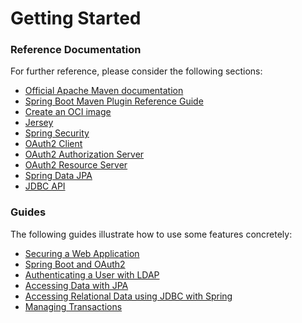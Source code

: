# Getting Started

### Reference Documentation
For further reference, please consider the following sections:

* [Official Apache Maven documentation](https://maven.apache.org/guides/index.html)
* [Spring Boot Maven Plugin Reference Guide](https://docs.spring.io/spring-boot/docs/3.2.6/maven-plugin/reference/html/)
* [Create an OCI image](https://docs.spring.io/spring-boot/docs/3.2.6/maven-plugin/reference/html/#build-image)
* [Jersey](https://docs.spring.io/spring-boot/docs/3.2.6/reference/htmlsingle/index.html#web.servlet.jersey)
* [Spring Security](https://docs.spring.io/spring-boot/docs/3.2.6/reference/htmlsingle/index.html#web.security)
* [OAuth2 Client](https://docs.spring.io/spring-boot/docs/3.2.6/reference/htmlsingle/index.html#web.security.oauth2.client)
* [OAuth2 Authorization Server](https://docs.spring.io/spring-boot/docs/3.2.6/reference/htmlsingle/index.html#web.security.oauth2.authorization-server)
* [OAuth2 Resource Server](https://docs.spring.io/spring-boot/docs/3.2.6/reference/htmlsingle/index.html#web.security.oauth2.server)
* [Spring Data JPA](https://docs.spring.io/spring-boot/docs/3.2.6/reference/htmlsingle/index.html#data.sql.jpa-and-spring-data)
* [JDBC API](https://docs.spring.io/spring-boot/docs/3.2.6/reference/htmlsingle/index.html#data.sql)

### Guides
The following guides illustrate how to use some features concretely:

* [Securing a Web Application](https://spring.io/guides/gs/securing-web/)
* [Spring Boot and OAuth2](https://spring.io/guides/tutorials/spring-boot-oauth2/)
* [Authenticating a User with LDAP](https://spring.io/guides/gs/authenticating-ldap/)
* [Accessing Data with JPA](https://spring.io/guides/gs/accessing-data-jpa/)
* [Accessing Relational Data using JDBC with Spring](https://spring.io/guides/gs/relational-data-access/)
* [Managing Transactions](https://spring.io/guides/gs/managing-transactions/)

